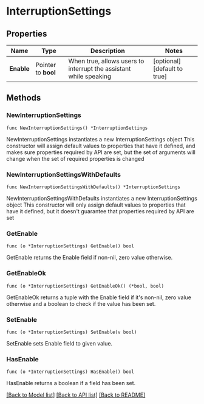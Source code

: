 # InterruptionSettings

## Properties

Name | Type | Description | Notes
------------ | ------------- | ------------- | -------------
**Enable** | Pointer to **bool** | When true, allows users to interrupt the assistant while speaking | [optional] [default to true]

## Methods

### NewInterruptionSettings

`func NewInterruptionSettings() *InterruptionSettings`

NewInterruptionSettings instantiates a new InterruptionSettings object
This constructor will assign default values to properties that have it defined,
and makes sure properties required by API are set, but the set of arguments
will change when the set of required properties is changed

### NewInterruptionSettingsWithDefaults

`func NewInterruptionSettingsWithDefaults() *InterruptionSettings`

NewInterruptionSettingsWithDefaults instantiates a new InterruptionSettings object
This constructor will only assign default values to properties that have it defined,
but it doesn't guarantee that properties required by API are set

### GetEnable

`func (o *InterruptionSettings) GetEnable() bool`

GetEnable returns the Enable field if non-nil, zero value otherwise.

### GetEnableOk

`func (o *InterruptionSettings) GetEnableOk() (*bool, bool)`

GetEnableOk returns a tuple with the Enable field if it's non-nil, zero value otherwise
and a boolean to check if the value has been set.

### SetEnable

`func (o *InterruptionSettings) SetEnable(v bool)`

SetEnable sets Enable field to given value.

### HasEnable

`func (o *InterruptionSettings) HasEnable() bool`

HasEnable returns a boolean if a field has been set.


[[Back to Model list]](../README.md#documentation-for-models) [[Back to API list]](../README.md#documentation-for-api-endpoints) [[Back to README]](../README.md)


